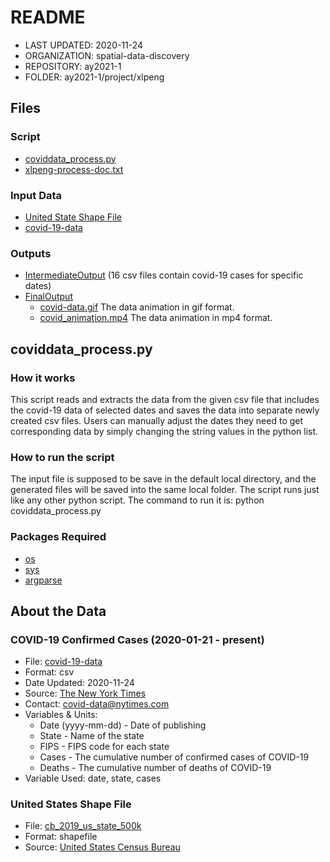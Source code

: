 # README

- LAST UPDATED: 2020-11-24
- ORGANIZATION: spatial-data-discovery
- REPOSITORY: ay2021-1
- FOLDER: ay2021-1/project/xlpeng

## Files
### Script
* [coviddata_process.py](https://github.com/spatial-data-discovery/ay2021-1/blob/master/project/xlpeng/coviddata_process.py)
* [xlpeng-process-doc.txt](https://github.com/spatial-data-discovery/ay2021-1/blob/master/project/xlpeng/xlpeng-process-doc.txt)

### Input Data
* [United State Shape File](https://www.census.gov/geographies/mapping-files/time-series/geo/cartographic-boundary.html)
* [covid-19-data](https://github.com/nytimes/covid-19-data)

### Outputs
* [IntermediateOutput](https://github.com/spatial-data-discovery/ay2021-1/tree/master/project/xlpeng/intermediateOutput) (16 csv files contain covid-19 cases for specific dates)
* [FinalOutput](https://github.com/spatial-data-discovery/ay2021-1/tree/master/project/xlpeng/finalOutput)
    * [covid-data.gif](https://github.com/spatial-data-discovery/ay2021-1/blob/master/project/xlpeng/finalOutput/covid-data.gif) The data animation in gif format. 
    * [covid_animation.mp4](https://github.com/spatial-data-discovery/ay2021-1/blob/master/project/xlpeng/finalOutput/covid_animation.mp4) The data animation in mp4 format. 

## coviddata_process.py

### How it works 
This script reads and extracts the data from the given csv file that includes the covid-19 data of selected dates and saves the data into separate newly created csv files. Users can manually adjust the dates they need to get corresponding data by simply changing the string values in the python list.

### How to run the script
The input file is supposed to be save in the default local directory, and the generated files will be saved into the same local folder. The script runs just like any other python script. The command to run it is: python coviddata_process.py

### Packages Required
* [os](https://docs.python.org/3/library/os.html)
* [sys](https://docs.python.org/3/library/sys.html)
* [argparse](https://pypi.org/project/argparse/)

## About the Data
### COVID-19 Confirmed Cases (2020-01-21 - present)  
* File: [covid-19-data](https://github.com/spatial-data-discovery/ay2021-1/blob/master/project/xlpeng/inputData/us-states.csv)
* Format: csv
* Date Updated: 2020-11-24
* Source: [The New York Times](https://github.com/nytimes/covid-19-data)
* Contact: covid-data@nytimes.com
* Variables & Units: 
  * Date (yyyy-mm-dd) - Date of publishing
  * State - Name of the state
  * FIPS - FIPS code for each state
  * Cases - The cumulative number of confirmed cases of COVID-19
  * Deaths - The cumulative number of deaths of COVID-19
* Variable Used: date, state, cases

### United States Shape File 
* File: [cb_2019_us_state_500k](https://github.com/spatial-data-discovery/ay2021-1/blob/master/project/xlpeng/inputData/cb_2019_us_state_500k.zip)
* Format: shapefile
* Source: [United States Census Bureau](https://www.census.gov/geographies/mapping-files/time-series/geo/cartographic-boundary.html)

